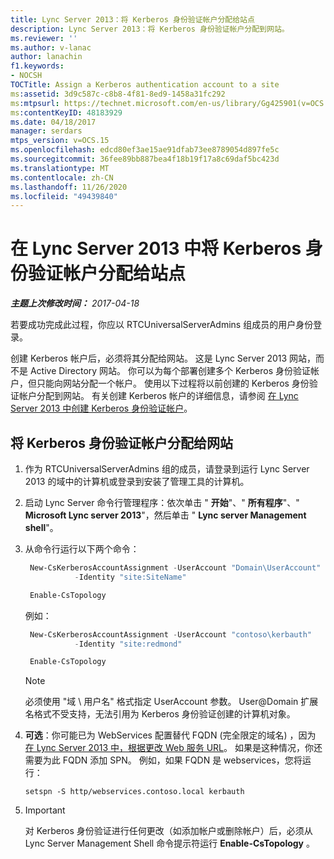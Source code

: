 ```yaml
---
title: Lync Server 2013：将 Kerberos 身份验证帐户分配给站点
description: Lync Server 2013：将 Kerberos 身份验证帐户分配到网站。
ms.reviewer: ''
ms.author: v-lanac
author: lanachin
f1.keywords:
- NOCSH
TOCTitle: Assign a Kerberos authentication account to a site
ms:assetid: 3d9c587c-c8b8-4f81-8ed9-1458a31fc292
ms:mtpsurl: https://technet.microsoft.com/en-us/library/Gg425901(v=OCS.15)
ms:contentKeyID: 48183929
ms.date: 04/18/2017
manager: serdars
mtps_version: v=OCS.15
ms.openlocfilehash: edcd80ef3ae15ae91dfab73ee8789054d897fe5c
ms.sourcegitcommit: 36fee89bb887bea4f18b19f17a8c69daf5bc423d
ms.translationtype: MT
ms.contentlocale: zh-CN
ms.lasthandoff: 11/26/2020
ms.locfileid: "49439840"
---
```

# <a name="assign-a-kerberos-authentication-account-to-a-site-in-lync-server-2013"></a>在 Lync Server 2013 中将 Kerberos 身份验证帐户分配给站点

<div data-xmlns="http://www.w3.org/1999/xhtml">

<div class="topic" data-xmlns="http://www.w3.org/1999/xhtml" data-msxsl="urn:schemas-microsoft-com:xslt" data-cs="https://msdn.microsoft.com/">

<div data-asp="https://msdn2.microsoft.com/asp">



</div>

<div id="mainSection">

<div id="mainBody">

<span> </span>

_**主题上次修改时间：** 2017-04-18_

若要成功完成此过程，你应以 RTCUniversalServerAdmins 组成员的用户身份登录。

创建 Kerberos 帐户后，必须将其分配给网站。 这是 Lync Server 2013 网站，而不是 Active Directory 网站。 你可以为每个部署创建多个 Kerberos 身份验证帐户，但只能向网站分配一个帐户。 使用以下过程将以前创建的 Kerberos 身份验证帐户分配到网站。 有关创建 Kerberos 帐户的详细信息，请参阅 [在 Lync Server 2013 中创建 Kerberos 身份验证帐户](lync-server-2013-create-a-kerberos-authentication-account.md)。

<div>

## <a name="to-assign-a-kerberos-authentication-account-to-a-site"></a>将 Kerberos 身份验证帐户分配给网站

1.  作为 RTCUniversalServerAdmins 组的成员，请登录到运行 Lync Server 2013 的域中的计算机或登录到安装了管理工具的计算机。

2.  启动 Lync Server 命令行管理程序：依次单击 " **开始**"、" **所有程序**"、" **Microsoft Lync server 2013**"，然后单击 " **Lync server Management shell**"。

3.  从命令行运行以下两个命令：
    
       ```powershell
        New-CsKerberosAccountAssignment -UserAccount "Domain\UserAccount"
                  -Identity "site:SiteName"
       ```          
    
       ```powershell
        Enable-CsTopology
       ```
    
    例如：
    
       ```powershell
        New-CsKerberosAccountAssignment -UserAccount "contoso\kerbauth"
                  -Identity "site:redmond"
       ```
    
       ```powershell
        Enable-CsTopology
       ```
    
    <div class="">
    

    > [!NOTE]  
    > 必须使用 "域 \ 用户名" 格式指定 UserAccount 参数。 User@Domain 扩展名格式不受支持，无法引用为 Kerberos 身份验证创建的计算机对象。

    
    </div>

4.  **可选**：你可能已为 WebServices 配置替代 FQDN (完全限定的域名) ，因为 [在 Lync Server 2013 中，根据更改 Web 服务 URL](lync-server-2013-change-the-web-services-url.md)。 如果是这种情况，你还需要为此 FQDN 添加 SPN。 例如，如果 FQDN 是 webservices，您将运行：
    
    ```console
    setspn -S http/webservices.contoso.local kerbauth
    ```
5.     
    <div class="">
    

    > [!IMPORTANT]  
    > 对 Kerberos 身份验证进行任何更改（如添加帐户或删除帐户）后，必须从 Lync Server Management Shell 命令提示符运行 <STRONG>Enable-CsTopology</STRONG> 。

    
    </div>

</div>

</div>

<span> </span>

</div>

</div>

</div>

